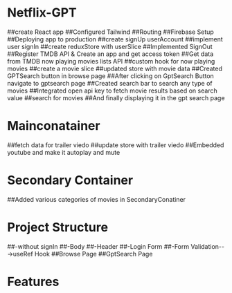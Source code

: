 # Netflix-GPT
##create React app
##Configured Tailwind
##Routing 
##Firebase Setup
##Deploying app to production
##create signUp userAccount
##implement user signIn
##create reduxStore with userSlice
##Implemented SignOut
##Register TMDB API & Create an app and get access token
##Get data from TMDB now playing movies lists API
##custom hook for now playing movies
##create a movie slice
##updated store with movie data
##Created GPTSearch button in browse page
##After clicking on GptSearch Button navigate to gptsearch page
##Created search bar to search any type of movies
##Integrated open api key to fetch movie results based on search value
##search for movies
##And finally displaying it in the gpt search page
# Mainconatainer
##fetch data for trailer viedo
##update store with trailer viedo
##Embedded youtube and make it autoplay and mute
# Secondary Container
##Added various categories of movies in SecondaryConatiner 
  
# Project Structure
  ##-without signIn
    ##-Body
      ##-Header
      ##-Login Form
         ##-Form Validation--->useRef Hook
      ##Browse Page
      ##GptSearch Page



# Features
